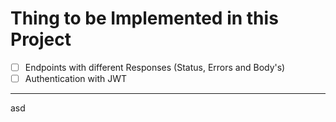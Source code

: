 ﻿# Thing to be Implemented in this Project
- [ ] Endpoints with different Responses (Status, Errors and Body's)
- [ ] Authentication with JWT
---
asd